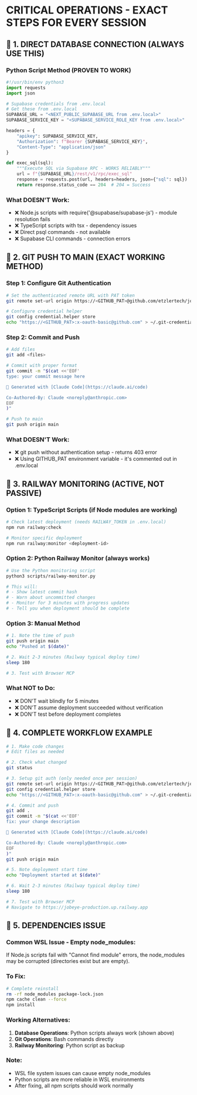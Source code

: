 # CRITICAL OPERATIONS - EXACT STEPS FOR EVERY SESSION

## 🔴 1. DIRECT DATABASE CONNECTION (ALWAYS USE THIS)

### Python Script Method (PROVEN TO WORK)
```python
#!/usr/bin/env python3
import requests
import json

# Supabase credentials from .env.local
# Get these from .env.local
SUPABASE_URL = "<NEXT_PUBLIC_SUPABASE_URL from .env.local>"
SUPABASE_SERVICE_KEY = "<SUPABASE_SERVICE_ROLE_KEY from .env.local>"

headers = {
    "apikey": SUPABASE_SERVICE_KEY,
    "Authorization": f"Bearer {SUPABASE_SERVICE_KEY}",
    "Content-Type": "application/json"
}

def exec_sql(sql):
    """Execute SQL via Supabase RPC - WORKS RELIABLY"""
    url = f"{SUPABASE_URL}/rest/v1/rpc/exec_sql"
    response = requests.post(url, headers=headers, json={"sql": sql})
    return response.status_code == 204  # 204 = Success
```

### What DOESN'T Work:
- ❌ Node.js scripts with require('@supabase/supabase-js') - module resolution fails
- ❌ TypeScript scripts with tsx - dependency issues
- ❌ Direct psql commands - not available
- ❌ Supabase CLI commands - connection errors

## 🔴 2. GIT PUSH TO MAIN (EXACT WORKING METHOD)

### Step 1: Configure Git Authentication
```bash
# Set the authenticated remote URL with PAT token
git remote set-url origin https://<GITHUB_PAT>@github.com/etzlertech/jobeye.git

# Configure credential helper
git config credential.helper store
echo "https://<GITHUB_PAT>:x-oauth-basic@github.com" > ~/.git-credentials
```

### Step 2: Commit and Push
```bash
# Add files
git add <files>

# Commit with proper format
git commit -m "$(cat <<'EOF'
type: your commit message here

🤖 Generated with [Claude Code](https://claude.ai/code)

Co-Authored-By: Claude <noreply@anthropic.com>
EOF
)"

# Push to main
git push origin main
```

### What DOESN'T Work:
- ❌ git push without authentication setup - returns 403 error
- ❌ Using GITHUB_PAT environment variable - it's commented out in .env.local

## 🔴 3. RAILWAY MONITORING (ACTIVE, NOT PASSIVE)

### Option 1: TypeScript Scripts (if Node modules are working)
```bash
# Check latest deployment (needs RAILWAY_TOKEN in .env.local)
npm run railway:check

# Monitor specific deployment
npm run railway:monitor <deployment-id>
```

### Option 2: Python Railway Monitor (always works)
```bash
# Use the Python monitoring script
python3 scripts/railway-monitor.py

# This will:
# - Show latest commit hash
# - Warn about uncommitted changes  
# - Monitor for 3 minutes with progress updates
# - Tell you when deployment should be complete
```

### Option 3: Manual Method
```bash
# 1. Note the time of push
git push origin main
echo "Pushed at $(date)"

# 2. Wait 2-3 minutes (Railway typical deploy time)
sleep 180

# 3. Test with Browser MCP
```

### What NOT to Do:
- ❌ DON'T wait blindly for 5 minutes
- ❌ DON'T assume deployment succeeded without verification
- ❌ DON'T test before deployment completes

## 🔴 4. COMPLETE WORKFLOW EXAMPLE

```bash
# 1. Make code changes
# Edit files as needed

# 2. Check what changed
git status

# 3. Setup git auth (only needed once per session)
git remote set-url origin https://<GITHUB_PAT>@github.com/etzlertech/jobeye.git
git config credential.helper store
echo "https://<GITHUB_PAT>:x-oauth-basic@github.com" > ~/.git-credentials

# 4. Commit and push
git add .
git commit -m "$(cat <<'EOF'
fix: your change description

🤖 Generated with [Claude Code](https://claude.ai/code)

Co-Authored-By: Claude <noreply@anthropic.com>
EOF
)"
git push origin main

# 5. Note deployment start time
echo "Deployment started at $(date)"

# 6. Wait 2-3 minutes (Railway typical deploy time)
sleep 180

# 7. Test with Browser MCP
# Navigate to https://jobeye-production.up.railway.app
```

## 🔴 5. DEPENDENCIES ISSUE

### Common WSL Issue - Empty node_modules:
If Node.js scripts fail with "Cannot find module" errors, the node_modules may be corrupted (directories exist but are empty).

### To Fix:
```bash
# Complete reinstall
rm -rf node_modules package-lock.json
npm cache clean --force
npm install
```

### Working Alternatives:
1. **Database Operations**: Python scripts always work (shown above)
2. **Git Operations**: Bash commands directly
3. **Railway Monitoring**: Python script as backup

### Note:
- WSL file system issues can cause empty node_modules
- Python scripts are more reliable in WSL environments
- After fixing, all npm scripts should work normally